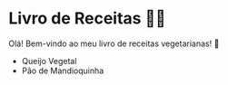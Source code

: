 # Livro de Receitas :man_cook:

Olá! Bem-vindo ao meu livro de receitas vegetarianas! :handshake:

- Queijo Vegetal
- Pão de Mandioquinha
